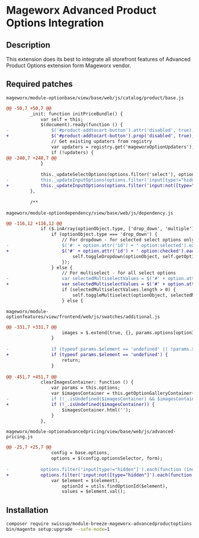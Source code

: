 # Mageworx Advanced Product Options Integration

## Description

This extension does its best to integrate all storefront features of Advanced Product Options extension form Mageworx vendor.

## Required patches

`mageworx/module-optionbase/view/base/web/js/catalog/product/base.js`

```diff
@@ -50,7 +50,7 @@
         _init: function initPriceBundle() {
             var self = this;
             $(document).ready(function () {
-                $('#product-addtocart-button').attr('disabled', true);
+                $('#product-addtocart-button').prop('disabled', true);
                 // Get existing updaters from registry
                 var updaters = registry.get('mageworxOptionUpdaters');
                 if (!updaters) {
@@ -240,7 +240,7 @@
             }
 
             this._updateSelectOptions(options.filter('select'), optionConfig, priceSymbol);
-            this._updateInputOptions(options.filter('input[type!="hidden"]'), optionConfig, priceSymbol);
+            this._updateInputOptions(options.filter('input:not([type="hidden"])'), optionConfig, priceSymbol);
         },
 
         /**

```

`mageworx/module-optiondependency/view/base/web/js/dependency.js`

```diff
@@ -116,12 +116,12 @@
             if ($.inArray(optionObject.type, ['drop_down', 'multiple']) !== -1) {
                 if (optionObject.type === 'drop_down') {
                     // For dropdown - for selected select options only
-                    $('#' + option.attr('id') + ' option:selected').each(function () {
+                    $('#' + option.attr('id') + ' option:checked').each(function () {
                         self.toggleDropdown(optionObject, self.getOptionObject($(this).attr('data-option_type_id'), 'value'));
                     });
                 } else {
                     // For multiselect - for all select options
-                    var selectedMultiselectValues = $('#' + option.attr('id') + ' option:selected');
+                    var selectedMultiselectValues = $('#' + option.attr('id') + ' option:checked');
                     if (selectedMultiselectValues.length > 0) {
                         self.toggleMultiselect(optionObject, selectedMultiselectValues);
                     } else {

```

`mageworx/module-optionfeatures/view/frontend/web/js/swatches/additional.js`

```diff
@@ -331,7 +331,7 @@
                     images = $.extend(true, {}, params.options[optionId]['values'][valueId]['images']);
                 }
 
-                if (typeof params.$element == 'undefined' || !params.$element instanceof jQuery) {
+                if (typeof params.$element == 'undefined') {
                     return;
                 }
 
@@ -451,7 +451,7 @@
             clearImagesContainer: function () {
                 var params = this.options;
                 var $imagesContainer = this.getOptionGalleryContainer();
-                if (!_.isUndefined($imagesContainer) && $imagesContainer instanceof jQuery) {
+                if (!_.isUndefined($imagesContainer)) {
                     $imagesContainer.html('');
                 }
             },
```

`mageworx/module-optionadvancedpricing/view/base/web/js/advanced-pricing.js`

```diff
@@ -25,7 +25,7 @@
                 config = base.options,
                 options = $(config.optionsSelector, form);
 
-            options.filter('input[type!="hidden"]').each(function (index, element) {
+            options.filter('input:not([type="hidden"]').each(function (index, element) {
                 var $element = $(element),
                     optionId = utils.findOptionId($element),
                     values = $element.val();
```

## Installation

```bash
composer require swissup/module-breeze-mageworx-advancedproductoptions
bin/magento setup:upgrade --safe-mode=1
```
